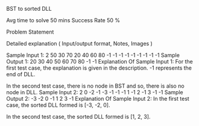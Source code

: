 BST to sorted DLL


Avg time to solve 50 mins
Success Rate 50 %

Problem Statement


Detailed explanation ( Input/output format, Notes, Images )

Sample Input 1:
2
50 30 70 20 40 60 80 -1 -1 -1 -1 -1 -1 -1 -1
-1
Sample Output 1:
20 30 40 50 60 70 80 -1
-1
Explanation Of Sample Input 1:
For the first test case, the explanation is given in the description. -1 represents the end of DLL.

In the second test case, there is no node in BST and so, there is also no node in DLL.
Sample Input 2:
2
0 -2 -1 -3 -1 -1 -1
1 -1 2 -1 3 -1 -1
Sample Output 2:
-3 -2 0 -1
1 2 3 -1
Explanation Of Sample Input 2:
In the first test case, the sorted DLL formed is [-3, -2, 0].

In the second test case, the sorted DLL formed is [1, 2, 3].
